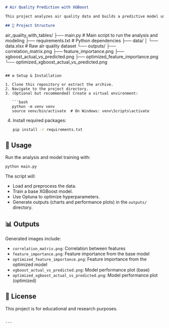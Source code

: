```markdown
# Air Quality Prediction with XGBoost

This project analyzes air quality data and builds a predictive model using XGBoost. It includes preprocessing, feature importance analysis, and performance evaluation of the model.

## 📁 Project Structure

```

air\_quality\_with\_tables/
├── main.py                       # Main script to run the analysis and modeling
├── requirements.txt             # Python dependencies
├── data/
│   └── data.xlsx                # Raw air quality dataset
└── outputs/
├── correlation\_matrix.png
├── feature\_importance.png
├── xgboost\_actual\_vs\_predicted.png
├── optimized\_feature\_importance.png
└── optimized\_xgboost\_actual\_vs\_predicted.png

````

## ⚙️ Setup & Installation

1. Clone this repository or extract the archive.
2. Navigate to the project directory.
3. (Optional but recommended) Create a virtual environment:

   ```bash
   python -m venv venv
   source venv/bin/activate  # On Windows: venv\Scripts\activate
````

4. Install required packages:

   ```bash
   pip install -r requirements.txt
   ```

## 🚀 Usage

Run the analysis and model training with:

```bash
python main.py
```

The script will:

* Load and preprocess the data.
* Train a base XGBoost model.
* Use Optuna to optimize hyperparameters.
* Generate outputs (charts and performance plots) in the `outputs/` directory.

## 📊 Outputs

Generated images include:

* `correlation_matrix.png`: Correlation between features
* `feature_importance.png`: Feature importance from the base model
* `optimized_feature_importance.png`: Feature importance from the optimized model
* `xgboost_actual_vs_predicted.png`: Model performance plot (base)
* `optimized_xgboost_actual_vs_predicted.png`: Model performance plot (optimized)

## 📄 License

This project is for educational and research purposes.

```

---

```
